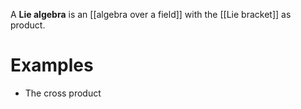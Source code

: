 A **Lie algebra** is an [[algebra over a field]] with the [[Lie bracket]] as product.

# Examples

* The cross product